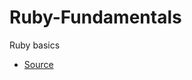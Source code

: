 # Ruby-Fundamentals
Ruby basics
* [Source](http://www.newthinktank.com/2015/02/ruby-programming-tutorial/)
